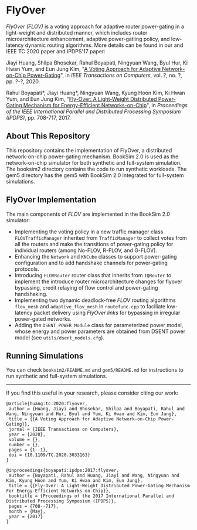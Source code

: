 # FlyOver

*FlyOver (FLOV)* is a voting approach for adaptive router power-gating in a light-weight
and distributed manner, which includes router microarchitecture enhancement,
adaptive power-gatiing policy, and low-latency dynamic routing algorithms. More
details can be found in our and IEEE TC 2020 paper and IPDPS'17 paper:

Jiayi Huang, Shilpa Bhosekar, Rahul Boyapati, Ningyuan Wang, Byul Hur, Ki Hwan
Yum, and Eun Jung Kim, "[A Voting Approach for Adaptive Network-on-Chip
Power-Gating](https://doi.org/10.1109/TC.2020.3033163)", in *IEEE Transactions
on Computers*, vol. ?, no. ?, pp. ?-?, 2020.

Rahul Boyapati\*, Jiayi Huang\*, Ningyuan Wang, Kyung Hoon Kim, Ki Hwan Yum, and
Eun Jung Kim, "[Fly-Over: A Light-Weight Distributed Power-Gating Mechanism for
Energy-Efficient
Networks-on-Chip](https://jyhuang91.github.io/papers/ipdps2017-flyover.pdf)",
in *Proceedings of the IEEE International Parallel and Distributed Processing
Symposium (IPDPS)*, pp. 708-717, 2017.


## About This Repository

This repository contains the implementation of FlyOver, a distributed
network-on-chip power-gating mechanism. BookSim 2.0 is used as the
network-on-chip simulator for both synthetic and full-system simulation.
The booksim2 directory contains the code to run synthetic workloads. The
gem5 directory has the gem5 with BookSim 2.0 integrated for full-system
simulations.


## FlyOver Implementation

The main components of *FLOV* are implemented in the BookSim 2.0 simulator:

- Implementing the voting policy in a new traffic manager class
  `FLOVTrafficManager` inherited from `TrafficManager` to collect votes from
  all the routers and make the transitions of power-gating policy for individual
  routers (among No-FLOV, R-FLOV, and G-FLOV).
- Enhancing the `Network` and `KNCube` classes to support power-gating
  configuration and to add handshake channels for power-gating protocols.
- Introducing `FLOVRouter` router class that inherits from `IQRouter` to
  implement the introduce router microarchitecture changes for flyover
  bypassing, credit relaying of flow control and power-gating handshaking.
- Implementing two dynamic deadlock-free *FLOV* routing algorithms `flov_mesh`
  and `adaptive_flov_mesh` in `routefunc.cpp` to faciliate low-latency packet
  delivery using *FlyOver links* for bypassing in irregular power-gated networks.
- Adding the `DSENT_POWER_Module` class for parameterized power model, whose
  energy and power parameters are obtained from DSENT power model (see
  `utils/dsent_models.cfg`).


## Running Simulations

You can check `booksim2/README.md` and `gem5/README.md` for instructions to run
synthetic and full-system simulations.

---

If you find this useful in your research, please consider citing our work:

    @article{huang:tc:2020:flyover,
     author = {Huang, Jiayi and Bhosekar, Shilpa and Boyapati, Rahul and Wang, Ningyuan and Hur, Byul and Yum, Ki Hwan and Kim, Eun Jung},
     title = {{A Voting Approach for Adaptive Network-on-Chip Power-Gating}},
     jornal = {IEEE Transactions on Computers},
     year = {2020},
     volume = {},
     number = {},
     pages = {1--1},
     doi = {10.1109/TC.2020.3033163}
    }

    @inproceedings{boyapati:ipdps:2017:flyover,
     author = {Boyapati, Rahul and Huang, Jiayi and Wang, Ningyuan and Kim, Kyung Hoon and Yum, Ki Hwan and Kim, Eun Jung},
     title = {{Fly-Over: A Light-Weight Distributed Power-Gating Mechanism For Energy-Efficient Networks-on-Chip}},
     booktitle = {Proceedings of the 2017 International Parallel and Distributed Processing Symposium (IPDPS)},
     pages = {708--717},
     month = {May},
     year = {2017}
    }

